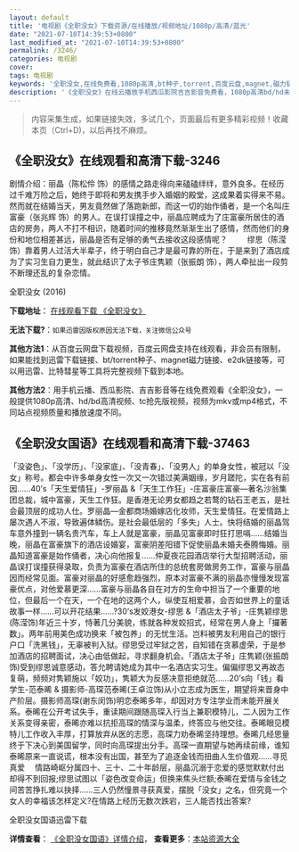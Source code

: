 ```yaml
---
layout: default
title: '电视剧《全职没女》下载资源/在线播放/视频地址/1080p/高清/蓝光'
date: "2021-07-10T14:39:53+0800"
last_modified_at: "2021-07-10T14:39:53+0800"
permalink: /3246/
categories: 电视剧
cover:
tags: 电视剧
keywords: '全职没女,在线免费看,1080p高清,bt种子,torrent,百度云盘,magnet,磁力链,迅雷下载资源'
description: '《全职没女》在线云播放手机西瓜影院吉吉影音免费看，1080p高清bd/hd未删减完整版和tc抢先枪版，mkv/mp4格式，附带bt/torrent种子、magnet/磁力链、百度云盘、网盘资源迅雷下载链接'
---
```


>内容采集生成，如果链接失效，多试几个，页面最后有更多精彩视频！收藏本页（Ctrl+D)，以后再找不麻烦。


## 《全职没女》在线观看和高清下载-3246

剧情介绍：丽晶（陈松伶 饰）的感情之路走得向来磕磕绊绊，意外良多。在经历过千难万险之后，她终于即将和男友携手步入婚姻的殿堂，这成果着实得来不易。然而就在结婚当天，男友竟然做了落跑新郎，而这一切的始作俑者，是一个名叫庄富豪（张兆辉 饰）的男人。在误打误撞之中，丽晶应聘成为了庄富豪所居住的酒店的房务，两人不打不相识，随着时间的推移竟然渐渐生出了感情，然而他们的身份和地位相差甚远，丽晶是否有足够的勇气去接收这段感情呢？  　　缪思（陈滢 饰）靠着男人过活大半辈子，终于明白自己才是最可靠的所在，于是来到了酒店成为了实习生自力更生，就此结识了太子爷庄隽颖（张振朗 饰），两人牵扯出一段剪不断理还乱的复杂恋情。


全职没女 (2016)

**下载地址**： [在线观看下载 《全职没女》](https://www.btbtdy.me/btdy/dy12228.html) 


**无法下载?**：`如果迅雷因版权原因无法下载，关注微信公众号 `

**其他方法1**：从百度云网盘下载视频，百度云网盘支持在线观看，非会员有限制，如果能找到迅雷下载链接、bt/torrent种子、magnet磁力链接、e2dk链接等，可以用迅雷、比特彗星等工具将完整视频下载到本地。

**其他方法2**：用手机云播、西瓜影院、吉吉影音等在线免费观看《全职没女》，一般提供1080p高清、hd/bd高清视频、tc抢先版视频，视频为mkv或mp4格式，不同站点视频质量和播放速度不同。


## 《全职没女国语》在线观看和高清下载-37463

「没姿色」、「没学历」、「没家底」、「没青春」、「没男人」的单身女性，被冠以「没女」称号。都会中许多单身女性一次又一次错过美满姻缘，岁月蹉陀，实在各有前因……40’s「天生爱情狂」-罗丽晶 &「天生工作狂」-庄富豪庄富豪—著名沙翁集团总裁，城中富豪，天生工作狂。是香港无论男女都趋之若鹜的钻石王老五，是社会最顶层的成功人仕。罗丽晶—金都商场婚嫁店化妆师，天生爱情狂。在爱情路上屡次遇人不淑，导致遍体鳞伤。是社会最低层的「多失」人士。快将结婚的丽晶驾车意外撞到一辆名贵汽车，车上人就是富豪，丽晶见富豪即时狂打思嗝……结婚当晚，丽晶在富豪旗下的酒店设婚宴，富豪阴差阳错下促使丽晶未婚夫泰腾悔婚。丽晶知道富豪是始作俑者，决心向他报复……仲夏夜花园酒店举行大型招聘活动，丽晶误打误撞获得录取，负责为富豪在酒店所住的总统套房做房务工作，富豪与丽晶因而经常见面。富豪对丽晶的好感愈趋强烈，原本对富豪不满的丽晶亦慢慢发现富豪优点，对他爱慕更深……富豪与丽晶各自在对方的生命中担当了一个重要的地位，但最后一个在天，一个在地的这两个人，纵使互相爱慕，会否如世界上的童话故事一样……可以开花结果……?30’s发姣港女-缪思 &「酒店太子爷」-庄隽颖缪思(陈滢饰)年近三十岁，恃著几分美貌，练就各种发姣招式，经常在男人身上「攞著数」。两年前用美色成功换来「被包养」的无忧生活。岂料被男友利用自己的银行户口「洗黑钱」，无辜被判入狱。缪思受过牢狱之苦，自知错在贪慕虚荣，于是参加酒店的招聘面试，决心由低做起，寻求翻身机会。「酒店太子爷」庄隽颖(张振朗饰)受到缪思诚意感动，答允聘请她成为其中一名酒店实习生。偏偏缪思又再故态复萌，频频对隽颖施以「姣功」，隽颖大为反感决意拒绝就范……20’s向「钱」看学生-范泰晞 & 摄影师-高琛范泰晞(王卓泣饰)从小立志成为医生，期望将来晋身中产阶层。摄影师高琛(谢东闵饰)明恋泰晞多年，却因对方专注学业而未能开展关系。泰晞在公开考试失手，重读期间跟随高琛入行当上兼职模特儿，二人因为工作关系变得亲密，泰晞亦难以抗拒高琛的情深与温柔，终答应与他交往。泰晞眼见模特儿工作收入丰厚，打算放弃从医的志愿，高琛力劝泰晞坚持理想。泰晞几经思量终于下决心到美国留学，同时向高琛提出分手。高琛一直期望与她再续前缘，谁知泰晞原来一直说谎，根本没有出国，甚至为了追逐金钱而扭曲人生价值观……寻觅真爱 　情路崎岖分属四十、三十、二十年龄层，丽晶沉溺于恋爱的感觉默默付出却得不到回报;缪思试图以「姿色改变命运」但换来焦头烂额;泰晞在爱情与金钱之间苦苦挣扎难以抉择……三人仍然憧景寻获真爱，摆脱「没女」之名，但究竟一个女人的幸福该怎样定义?在情路上经历无数次跌宕，三人能否找出答案?


全职没女国语迅雷下载

**详情查看**： [《全职没女国语》详情介绍](/movie/37463/)， **查看更多**：[本站资源大全](/movie/t/all/)

